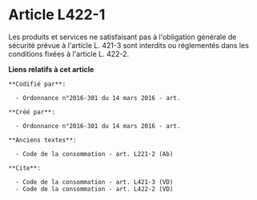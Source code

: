 # Article L422-1

Les produits et services ne satisfaisant pas à l'obligation générale de sécurité prévue à l'article L. 421-3 sont interdits
ou réglementés dans les conditions fixées à l'article L. 422-2.

**Liens relatifs à cet article**

	**Codifié par**:

	  - Ordonnance n°2016-301 du 14 mars 2016 - art.

	**Créé par**:

	  - Ordonnance n°2016-301 du 14 mars 2016 - art.

	**Anciens textes**:

	  - Code de la consommation - art. L221-2 (Ab)

	**Cite**:

	  - Code de la consommation - art. L421-3 (VD)
	  - Code de la consommation - art. L422-2 (VD)
